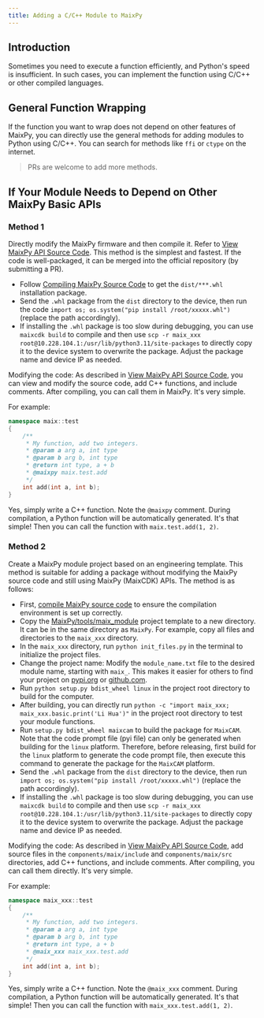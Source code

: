 ```yaml
---
title: Adding a C/C++ Module to MaixPy
---
```


## Introduction

Sometimes you need to execute a function efficiently, and Python's speed is insufficient. In such cases, you can implement the function using C/C++ or other compiled languages.

## General Function Wrapping

If the function you want to wrap does not depend on other features of MaixPy, you can directly use the general methods for adding modules to Python using C/C++. You can search for methods like `ffi` or `ctype` on the internet.
> PRs are welcome to add more methods.

## If Your Module Needs to Depend on Other MaixPy Basic APIs

### Method 1

Directly modify the MaixPy firmware and then compile it. Refer to [View MaixPy API Source Code](../basic/view_src_code.md). This method is the simplest and fastest. If the code is well-packaged, it can be merged into the official repository (by submitting a PR).

* Follow [Compiling MaixPy Source Code](./build.md) to get the `dist/***.whl` installation package.
* Send the `.whl` package from the `dist` directory to the device, then run the code `import os; os.system("pip install /root/xxxxx.whl")` (replace the path accordingly).
* If installing the `.whl` package is too slow during debugging, you can use `maixcdk build` to compile and then use `scp -r maix_xxx root@10.228.104.1:/usr/lib/python3.11/site-packages` to directly copy it to the device system to overwrite the package. Adjust the package name and device IP as needed.

Modifying the code:
As described in [View MaixPy API Source Code](../basic/view_src_code.md), you can view and modify the source code, add C++ functions, and include comments. After compiling, you can call them in MaixPy. It's very simple.

For example:
```cpp
namespace maix::test
{
    /**
     * My function, add two integers.
     * @param a arg a, int type
     * @param b arg b, int type
     * @return int type, a + b
     * @maixpy maix.test.add
     */
    int add(int a, int b);
}
```

Yes, simply write a C++ function. Note the `@maixpy` comment. During compilation, a Python function will be automatically generated. It's that simple! Then you can call the function with `maix.test.add(1, 2)`.

### Method 2

Create a MaixPy module project based on an engineering template. This method is suitable for adding a package without modifying the MaixPy source code and still using MaixPy (MaixCDK) APIs. The method is as follows:

* First, [compile MaixPy source code](./build.md) to ensure the compilation environment is set up correctly.
* Copy the [MaixPy/tools/maix_module](https://github.com/sipeed/MaixPy/tree/main/tools/maix_module) project template to a new directory. It can be in the same directory as `MaixPy`. For example, copy all files and directories to the `maix_xxx` directory.
* In the `maix_xxx` directory, run `python init_files.py` in the terminal to initialize the project files.
* Change the project name: Modify the `module_name.txt` file to the desired module name, starting with `maix_`. This makes it easier for others to find your project on [pypi.org](https://pypi.org) or [github.com](https://github.com).
* Run `python setup.py bdist_wheel linux` in the project root directory to build for the computer.
* After building, you can directly run `python -c "import maix_xxx; maix_xxx.basic.print('Li Hua')"` in the project root directory to test your module functions.
* Run `setup.py bdist_wheel maixcam` to build the package for `MaixCAM`. Note that the code prompt file (pyi file) can only be generated when building for the `linux` platform. Therefore, before releasing, first build for the `linux` platform to generate the code prompt file, then execute this command to generate the package for the `MaixCAM` platform.
* Send the `.whl` package from the `dist` directory to the device, then run `import os; os.system("pip install /root/xxxxx.whl")` (replace the path accordingly).
* If installing the `.whl` package is too slow during debugging, you can use `maixcdk build` to compile and then use `scp -r maix_xxx root@10.228.104.1:/usr/lib/python3.11/site-packages` to directly copy it to the device system to overwrite the package. Adjust the package name and device IP as needed.

Modifying the code:
As described in [View MaixPy API Source Code](../basic/view_src_code.md), add source files in the `components/maix/include` and `components/maix/src` directories, add C++ functions, and include comments. After compiling, you can call them directly. It's very simple.

For example:

```cpp
namespace maix_xxx::test
{
    /**
     * My function, add two integers.
     * @param a arg a, int type
     * @param b arg b, int type
     * @return int type, a + b
     * @maix_xxx maix_xxx.test.add
     */
    int add(int a, int b);
}
```

Yes, simply write a C++ function. Note the `@maix_xxx` comment. During compilation, a Python function will be automatically generated. It's that simple! Then you can call the function with `maix_xxx.test.add(1, 2)`.


